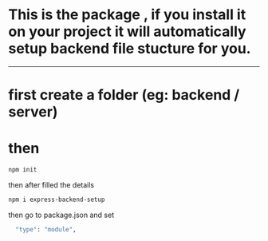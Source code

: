 # This is the package , if you install it on your project it will automatically setup backend file stucture for you.

<hr>

# first create a folder (eg: backend / server)

# then

```bash
npm init
```

then after filled the details

```bash
npm i express-backend-setup
```

then go to package.json and set

```bash
  "type": "module",
```
